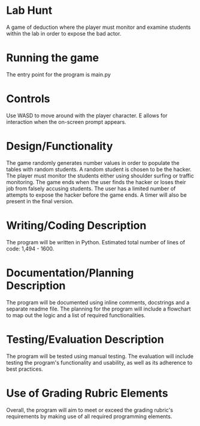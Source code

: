 
# Lab Hunt
A game of deduction where the player must monitor and examine students within the lab in order to expose the bad actor.

# Running the game
The entry point for the program is main.py

# Controls
Use WASD to move around with the player character. E allows for interaction when the on-screen prompt appears.

# Design/Functionality
The game randomly generates number values in order to populate the tables with random students.
A random student is chosen to be the hacker.
The player must monitor the students either using shoulder surfing or traffic monitoring.
The game ends when the user finds the hacker or loses their job from falsely accusing students.
The user has a limited number of attempts to expose the hacker before the game ends.
A timer will also be present in the final version.

# Writing/Coding Description
The program will be written in Python.
Estimated total number of lines of code: 1,494 - 1600.

# Documentation/Planning Description
The program will be documented using inline comments, docstrings and a separate readme file.
The planning for the program will include a flowchart to map out the logic and a list of required functionalities.

# Testing/Evaluation Description
The program will be tested using manual testing.
The evaluation will include testing the program's functionality and usability, as well as its adherence to best practices.

# Use of Grading Rubric Elements
Overall, the program will aim to meet or exceed the grading rubric's requirements by making use of all required programming elements.
